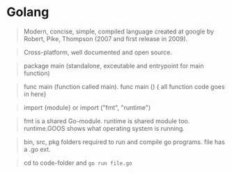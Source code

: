 # Golang

 > Modern, concise, simple, compiled language created at google by Robert, Pike, Thompson (2007 and first release in 2009).
 
 > Cross-platform, well documented and open source.
 
 > package main (standalone, exceutable and entrypoint for main function)
 
 > func main (function called main). func main () { all function code goes in here}
 
 > import {module} or import ("fmt", "runtime") 
 
 > fmt is a shared Go-module. runtime is shared module too. runtime.GOOS shows what operating system is running. 
 
 > bin, src, pkg folders required to run and compile go programs. file has a .go ext.
 
 > cd to code-folder and `go run file.go`
 

 
